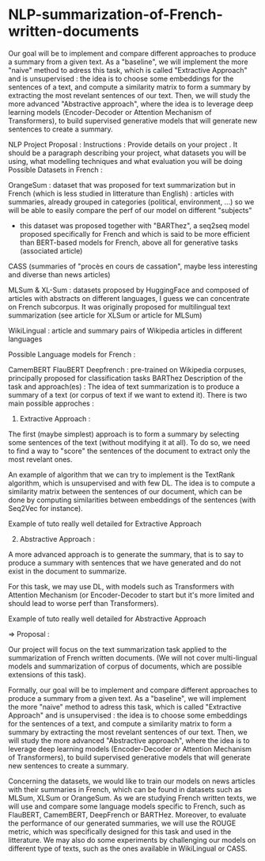 # NLP-summarization-of-French-written-documents
Our goal will be to implement and compare different approaches to produce a summary from a given text. As a "baseline", we will implement the more "naive" method to adress this task, which is called "Extractive Approach" and is unsupervised : the idea is to choose some embeddings for the sentences of a text, and compute a similarity matrix to form a summary by extracting the most revelant sentences of our text. Then, we will study the more advanced "Abstractive approach", where the idea is to leverage deep learning models (Encoder-Decoder or Attention Mechanism of Transformers), to build supervised generative models that will generate new sentences to create a summary.

NLP Project
Proposal :
Instructions : Provide details on your project . It should be a paragraph describing your project, what datasets you will be using, what modelling techniques and what evaluation you will be doing
Possible Datasets in French :

OrangeSum : dataset that was proposed for text summarization but in French (which is less studied in litterature than English) : articles with summaries, already grouped in categories (political, environment, ...) so we will be able to easily compare the perf of our model on different "subjects"

+ this dataset was proposed together with "BARThez", a seq2seq model proposed specifically for French and which is said to be more efficient than BERT-based models for French, above all for generative tasks (associated article)

CASS (summaries of "procès en cours de cassation", maybe less interesting and diverse than news articles)

MLSum & XL-Sum : datasets proposed by HuggingFace and composed of articles with abstracts on different languages, I guess we can concentrate on French subcorpus. It was originally proposed for multilingual text summarization (see article for XLSum or article for MLSum)

WikiLingual : article and summary pairs of Wikipedia articles in different languages

Possible Language models for French :

CamemBERT
FlauBERT
Deepfrench : pre-trained on Wikipedia corpuses, principally proposed for classification tasks
BARThez
Description of the task and approach(es) :
The idea of text summarization is to produce a summary of a text (or corpus of text if we want to extend it). There is two main possible approches :

1. Extractive Approach :

The first (maybe simplest) approach is to form a summary by selecting some sentences of the text (without modifying it at all). To do so, we need to find a way to "score" the sentences of the document to extract only the most revelant ones.

An example of algorithm that we can try to implement is the TextRank algorithm, which is unsupervised and with few DL. The idea is to compute a similarity matrix between the sentences of our document, which can be done by computing similarities between embeddings of the sentences (with Seq2Vec for instance).

Example of tuto really well detailed for Extractive Approach

2. Abstractive Approach :

A more advanced approach is to generate the summary, that is to say to produce a summary with sentences that we have generated and do not exist in the document to summarize.

For this task, we may use DL, with models such as Transformers with Attention Mechanism (or Encoder-Decoder to start but it's more limited and should lead to worse perf than Transformers).

Example of tuto really well detailed for Abstractive Approach

⇒ Proposal :

Our project will focus on the text summarization task applied to the summarization of French written documents. (We will not cover multi-lingual models and summarization of corpus of documents, which are possible extensions of this task).

Formally, our goal will be to implement and compare different approaches to produce a summary from a given text. As a "baseline", we will implement the more "naive" method to adress this task, which is called "Extractive Approach" and is unsupervised : the idea is to choose some embeddings for the sentences of a text, and compute a similarity matrix to form a summary by extracting the most revelant sentences of our text. Then, we will study the more advanced "Abstractive approach", where the idea is to leverage deep learning models (Encoder-Decoder or Attention Mechanism of Transformers), to build supervised generative models that will generate new sentences to create a summary.

Concerning the datasets, we would like to train our models on news articles with their summaries in French, which can be found in datasets such as MLSum, XLSum or OrangeSum. As we are studying French written texts, we will use and compare some language models specific to French, such as FlauBERT, CamemBERT, DeepFrench or BARTHez. Moreover, to evaluate the performance of our generated summaries, we will use the ROUGE metric, which was specifically designed for this task and used in the litterature. We may also do some experiments by challenging our models on different type of texts, such as the ones available in WikiLingual or CASS.

